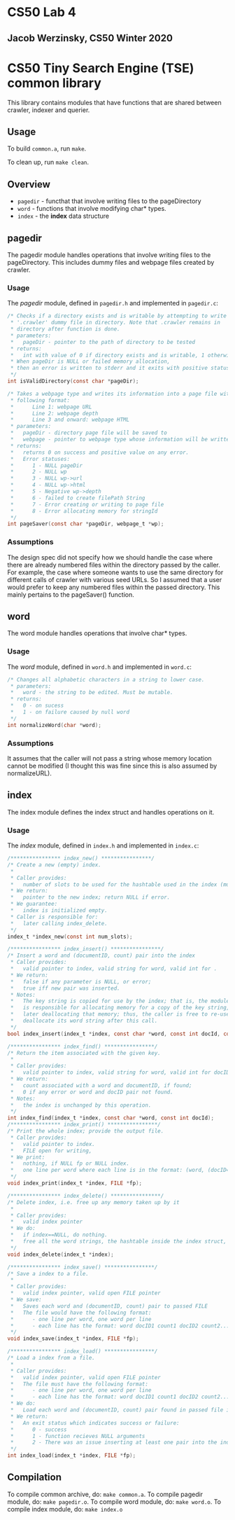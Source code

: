 # CS50 Lab 4
## Jacob Werzinsky, CS50 Winter 2020

# CS50 Tiny Search Engine (TSE) common library

This library contains modules that have functions that are shared between crawler, indexer and querier.

## Usage

To build `common.a`, run `make`. 

To clean up, run `make clean`.

## Overview

 * `pagedir` - functhat that involve writing files to the pageDirectory
 * `word` - functions that involve modifying char* types.
 * `index` - the **index** data structure

## pagedir

The pagedir module handles operations that involve writing files to the pageDirectory. This includes dummy files 
and webpage files created by crawler.

### Usage

The *pagedir* module, defined in `pagedir.h` and implemented in `pagedir.c`:

```c
/* Checks if a directory exists and is writable by attempting to write 
 * '.crawler' dummy file in directory. Note that .crawler remains in 
 * directory after function is done.
 * parameters:
 *   pageDir - pointer to the path of directory to be tested
 * returns:
 *   int with value of 0 if directory exists and is writable, 1 otherwise.
 * When pageDir is NULL or failed memory allocation, 
 * then an error is written to stderr and it exits with positive status.
 */
int isValidDirectory(const char *pageDir);

/* Takes a webpage type and writes its information into a page file with the
 * following format:
 *      Line 1: webpage URL
 *      Line 2: webpage depth
 *      Line 3 and onward: webpage HTML
 * parameters:
 *   pageDir - directory page file will be saved to
 *   webpage - pointer to webpage type whose information will be written to a file.
 * returns:
 *   returns 0 on success and positive value on any error.
 *   Error statuses:
 *      1 - NULL pageDir
 *      2 - NULL wp
 *      3 - NULL wp->url
 *      4 - NULL wp->html
 *      5 - Negative wp->depth
 *      6 - failed to create filePath String
 *      7 - Error creating or writing to page file
 *      8 - Error allocating memory for stringId         
 */
int pageSaver(const char *pageDir, webpage_t *wp);
```

### Assumptions

The design spec did not specify how we should handle the case where there are already numbered files within
the directory passed by the caller. For example, the case where someone wants to use the same directory for
different calls of crawler with various seed URLs. So I assumed that a user would prefer to keep any numbered
files within the passed directory. This mainly pertains to the pageSaver() function.

## word

The word module handles operations that involve char* types.

### Usage

The *word* module, defined in `word.h` and implemented in `word.c`:

```c
/* Changes all alphabetic characters in a string to lower case.
 * parameters:
 *   word - the string to be edited. Must be mutable.
 * returns:
 *   0 - on sucess
 *   1 - on failure caused by null word
 */
int normalizeWord(char *word);
```

### Assumptions

It assumes that the caller will not pass a string whose memory location cannot be modified (I thought this was fine since this is also assumed by normalizeURL).

## index

The index module defines the index struct and handles operations on it.

### Usage

The *index* module, defined in `index.h` and implemented in `index.c`:

```c
/**************** index_new() ****************/
/* Create a new (empty) index.
 *
 * Caller provides:
 *   number of slots to be used for the hashtable used in the index (must be > 0).
 * We return:
 *   pointer to the new index; return NULL if error.
 * We guarantee:
 *   index is initialized empty.
 * Caller is responsible for:
 *   later calling index_delete.
 */
index_t *index_new(const int num_slots);

/**************** index_insert() ****************/
/* Insert a word and (documentID, count) pair into the index
 * Caller provides:
 *   valid pointer to index, valid string for word, valid int for .
 * We return:
 *   false if any parameter is NULL, or error;
 *   true iff new pair was inserted.
 * Notes:
 *   The key string is copied for use by the index; that is, the module
 *   is responsible for allocating memory for a copy of the key string, and
 *   later deallocating that memory; thus, the caller is free to re-use or
 *   deallocate its word string after this call.
 */
bool index_insert(index_t *index, const char *word, const int docId, const int wordCount);

/**************** index_find() ****************/
/* Return the item associated with the given key.
 *
 * Caller provides:
 *   valid pointer to index, valid string for word, valid int for docID
 * We return:
 *   count associated with a word and documentID, if found;
 *   0 if any error or word and docID pair not found.
 * Notes:
 *   the index is unchanged by this operation.
 */
int index_find(index_t *index, const char *word, const int docId);
/**************** index_print() ****************/
/* Print the whole index; provide the output file.
 * Caller provides:
 *   valid pointer to index.
 *   FILE open for writing,
 * We print:
 *   nothing, if NULL fp or NULL index.
 *   one line per word where each line is in the format: (word, (docID=count), (docID=count),...)
 */
void index_print(index_t *index, FILE *fp);

/**************** index_delete() ****************/
/* Delete index, i.e. free up any memory taken up by it
 *
 * Caller provides:
 *   valid index pointer
 * We do:
 *   if index==NULL, do nothing.
 *   free all the word strings, the hashtable inside the index struct, and the index itself.
 */
void index_delete(index_t *index);

/**************** index_save() ****************/
/* Save a index to a file. 
 *
 * Caller provides:
 *   valid index pointer, valid open FILE pointer
 * We save:
 *   Saves each word and (documentID, count) pair to passed FILE
 *   The file would have the following format:
 *      - one line per word, one word per line
 *      - each line has the format: word docID1 count1 docID2 count2...
 */
void index_save(index_t *index, FILE *fp);

/**************** index_load() ****************/
/* Load a index from a file. 
 *
 * Caller provides:
 *   valid index pointer, valid open FILE pointer
 *   The file must have the following format:
 *      - one line per word, one word per line
 *      - each line has the format: word docID1 count1 docID2 count2...
 * We do:
 *   Load each word and (documentID, count) pair found in passed file into the passed index
 * We return:
 *   An exit status which indicates success or failure:
 *      0 - success
 *      1 - function recieves NULL arguments
 *      2 - There was an issue inserting at least one pair into the index  
 */
int index_load(index_t *index, FILE *fp);
```

## Compilation

To compile common archive, do: `make common.a`.
To compile pagedir module, do: `make pagedir.o`.
To compile word module, do: `make word.o`.
To compile index module, do: `make index.o`
